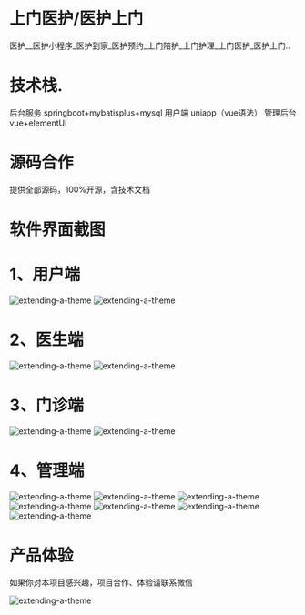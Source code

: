 # 上门医护/医护上门

医护__医护小程序_医护到家_医护预约_上门陪护_上门护理_上门医护_医护上门..

# 技术栈.

后台服务 springboot+mybatisplus+mysql 用户端 uniapp（vue语法） 管理后台 vue+elementUi

# 源码合作

提供全部源码，100%开源，含技术文档

# 软件界面截图

# 1、用户端

![extending-a-theme](/01.png)
![extending-a-theme](/02.png)

# 2、医生端
![extending-a-theme](/03.png)
![extending-a-theme](/04.png)



# 3、门诊端

![extending-a-theme](/05.png)
![extending-a-theme](/06.png)



# 4、管理端

![extending-a-theme](/07.png)
![extending-a-theme](/08.png)
![extending-a-theme](/09.png)
![extending-a-theme](/10.png)
![extending-a-theme](/11.png)
![extending-a-theme](/12.png)
![extending-a-theme](/13.png)

# 产品体验

如果你对本项目感兴趣，项目合作、体验请联系微信

![extending-a-theme](/wx.png)







